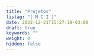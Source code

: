 ```yaml
---
title: "Projetos"
listag: "[ M C I ]"
date: 2022-12-21T15:27:19-03:00
draft: true
keywords: ""
weight: 0
hidden: false
---
```

